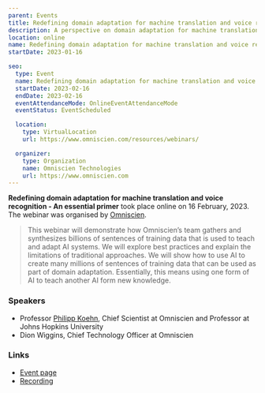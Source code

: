```yaml
---
parent: Events
title: Redefining domain adaptation for machine translation and voice recognition, an essential primer
description: A perspective on domain adaptation for machine translation and automated speech recognition
location: online
name: Redefining domain adaptation for machine translation and voice recognition, an essential primer
startDate: 2023-01-16

seo:
  type: Event
  name: Redefining domain adaptation for machine translation and voice recognition, an essential primer
  startDate: 2023-02-16
  endDate: 2023-02-16
  eventAttendanceMode: OnlineEventAttendanceMode
  eventStatus: EventScheduled

  location:
    type: VirtualLocation
    url: https://www.omniscien.com/resources/webinars/

  organizer:
    type: Organization
    name: Omniscien Technologies
    url: https://www.omniscien.com
---
```



**Redefining domain adaptation for machine translation and voice recognition - An essential primer** took place online on 16 February, 2023.
The webinar was organised by [Omniscien](/companies/companies.md#omniscien).

> This webinar will demonstrate how Omniscien’s team gathers and synthesizes billions of sentences of training data that is used to teach and adapt AI systems. We will explore best practices and explain the limitations of traditional approaches. We will show how to use AI to create many millions of sentences of training data that can be used as part of domain adaptation. Essentially, this means using one form of AI to teach another AI form new knowledge.

### Speakers

- Professor [Philipp Koehn](/people/philipp-koehn.md), Chief Scientist at Omniscien and Professor at Johns Hopkins University
- Dion Wiggins, Chief Technology Officer at Omniscien

### Links

- [Event page](https://www.omniscien.com/resources/webinars/)
- [Recording](https://www.omniscien.com/resources/webinars/)
